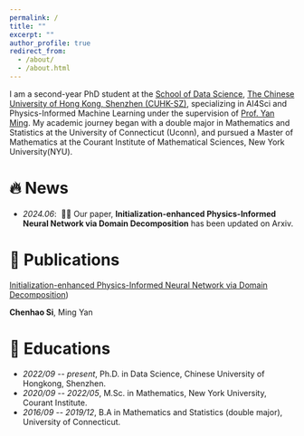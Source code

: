 ```yaml
---
permalink: /
title: ""
excerpt: ""
author_profile: true
redirect_from: 
  - /about/
  - /about.html
---
```


I am a second-year PhD student at the [School of Data Science](https://sds.cuhk.edu.cn), [The Chinese University of Hong Kong, Shenzhen (CUHK-SZ)](https://www.cuhk.edu.cn/zh-hans), specializing in AI4Sci and Physics-Informed Machine Learning under the supervision of [Prof. Yan Ming](https://mingyan08.github.io/). My academic journey began with a double major in Mathematics and Statistics at the University of Connecticut (Uconn), and pursued a Master of Mathematics at the Courant Institute of Mathematical Sciences, New York University(NYU).

# 🔥 News
- *2024.06*: &nbsp;🎉🎉 Our paper, **Initialization-enhanced Physics-Informed Neural Network via Domain Decomposition** has been updated on Arxiv.

# 📝 Publications 

[Initialization-enhanced Physics-Informed Neural Network via Domain Decomposition](https://arxiv.org/abs/2406.03172))

**Chenhao Si**, Ming Yan


# 📖 Educations
- *2022/09 -- present*, Ph.D. in Data Science, Chinese University of Hongkong, Shenzhen. 
- *2020/09 -- 2022/05*, M.Sc. in Mathematics, New York University, Courant Institute.
- *2016/09 -- 2019/12*, B.A in Mathematics and Statistics (double major), University of Connecticut. 
